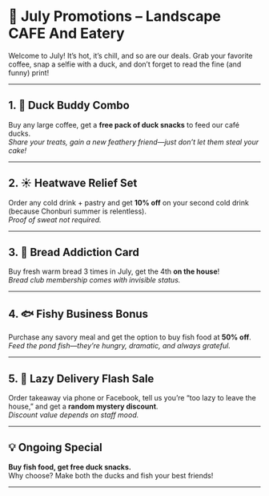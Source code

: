 # 🎉 July Promotions – Landscape CAFE And Eatery

Welcome to July! It’s hot, it’s chill, and so are our deals. Grab your favorite coffee, snap a selfie with a duck, and don’t forget to read the fine (and funny) print!

---

## 1. 🦆 **Duck Buddy Combo**
Buy any large coffee, get a **free pack of duck snacks** to feed our café ducks.  
*Share your treats, gain a new feathery friend—just don’t let them steal your cake!*

---

## 2. ☀️ **Heatwave Relief Set**
Order any cold drink + pastry and get **10% off** on your second cold drink (because Chonburi summer is relentless).  
*Proof of sweat not required.*

---

## 3. 🍞 **Bread Addiction Card**
Buy fresh warm bread 3 times in July, get the 4th **on the house**!  
*Bread club membership comes with invisible status.*

---

## 4. 🐟 **Fishy Business Bonus**
Purchase any savory meal and get the option to buy fish food at **50% off**.  
*Feed the pond fish—they’re hungry, dramatic, and always grateful.*

---

## 5. 🛵 **Lazy Delivery Flash Sale**
Order takeaway via phone or Facebook, tell us you’re “too lazy to leave the house,” and get a **random mystery discount**.  
*Discount value depends on staff mood.*

---

## 💡 Ongoing Special
**Buy fish food, get free duck snacks.**  
Why choose? Make both the ducks and fish your best friends!

---
